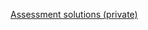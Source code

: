 [Assessment solutions (private)](https://github.com/ScriptEdcurriculum/solutions/tree/master/units/10-jquery/lessons/1-jquery/assessments)
